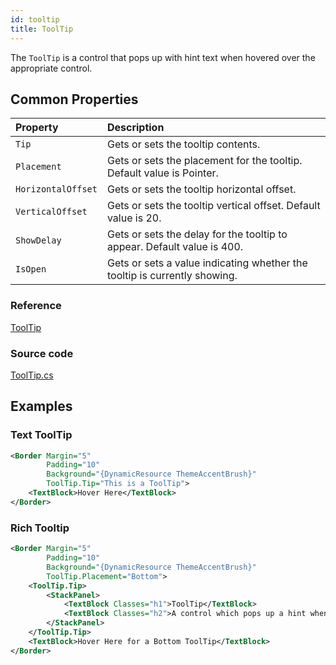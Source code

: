 ```yaml
---
id: tooltip
title: ToolTip
---
```


The `ToolTip` is a control that pops up with hint text when hovered over the appropriate control.

## Common Properties

| Property | Description |
| :--- | :--- |
| `Tip` | Gets or sets the tooltip contents. |
| `Placement` | Gets or sets the placement for the tooltip. Default value is Pointer. |
| `HorizontalOffset` | Gets or sets the tooltip horizontal offset. |
| `VerticalOffset` | Gets or sets the tooltip vertical offset. Default value is 20. |
| `ShowDelay` | Gets or sets the delay for the tooltip to appear. Default value is 400. |
| `IsOpen` | Gets or sets a value indicating whether the tooltip is currently showing. |

### Reference

[ToolTip](http://reference.avaloniaui.net/api/Avalonia.Controls/ToolTip/)

### Source code

[ToolTip.cs](https://github.com/AvaloniaUI/Avalonia/blob/master/src/Avalonia.Controls/ToolTip.cs)

## Examples

### Text ToolTip

```xml
<Border Margin="5"
        Padding="10"
        Background="{DynamicResource ThemeAccentBrush}"
        ToolTip.Tip="This is a ToolTip">
    <TextBlock>Hover Here</TextBlock>
</Border>
```

### Rich Tooltip

```xml
<Border Margin="5"
        Padding="10"
        Background="{DynamicResource ThemeAccentBrush}"
        ToolTip.Placement="Bottom">
    <ToolTip.Tip>
        <StackPanel>
            <TextBlock Classes="h1">ToolTip</TextBlock>
            <TextBlock Classes="h2">A control which pops up a hint when a control is hovered</TextBlock>
        </StackPanel>
    </ToolTip.Tip>
    <TextBlock>Hover Here for a Bottom ToolTip</TextBlock>
</Border>
```
